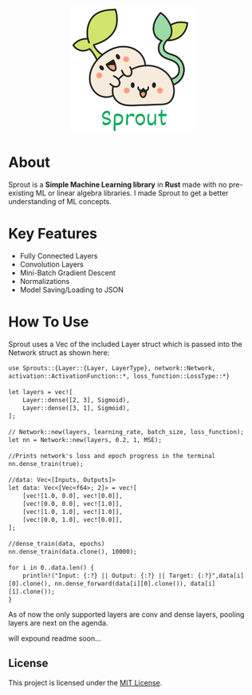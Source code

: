 <p align="center">
    <img height="50%" width="50%" src="assets/Logo.png" alt="Sprout Logo">
</p>

<h1>About</h1>
Sprout is a <b>Simple Machine Learning library</b> in <b>Rust</b> made with no pre-existing ML or linear algebra libraries.
I made Sprout to get a better understanding of ML concepts.
<h1>Key Features</h1>
<ul>
    <li>Fully Connected Layers</li>
    <li>Convolution Layers</li>
    <li>Mini-Batch Gradient Descent</li>
    <li>Normalizations</li>
    <li>Model Saving/Loading to JSON</li>
</ul>
<h1>How To Use</h1>
Sprout uses a Vec of the included Layer struct which is passed into the Network struct as shown here:

    use Sprouts::{Layer::{Layer, LayerType}, network::Network, activation::ActivationFunction::*, loss_function::LossType::*}
    
    let layers = vec![
        Layer::dense([2, 3], Sigmoid),
        Layer::dense([3, 1], Sigmoid),
    ];
    
    // Network::new(layers, learning_rate, batch_size, loss_function);
    let nn = Network::new(layers, 0.2, 1, MSE);
    
    //Prints network's loss and epoch progress in the terminal
    nn.dense_train(true);

    //data: Vec<[Inputs, Outputs]>
    let data: Vec<[Vec<f64>; 2]> = vec![
        [vec![1.0, 0.0], vec![0.0]],
        [vec![0.0, 0.0], vec![1.0]],
        [vec![1.0, 1.0], vec![1.0]],
        [vec![0.0, 1.0], vec![0.0]],
    ];  

    //dense_train(data, epochs)
    nn.dense_train(data.clone(), 10000);

    for i in 0..data.len() {
        println!("Input: {:?} || Output: {:?} || Target: {:?}",data[i][0].clone(), nn.dense_forward(data[i][0].clone()), data[i][1].clone());
    }
    
As of now the only supported layers are conv and dense layers, pooling layers are next on the agenda.

will expound readme soon...

## License

This project is licensed under the [MIT License](LICENSE).
